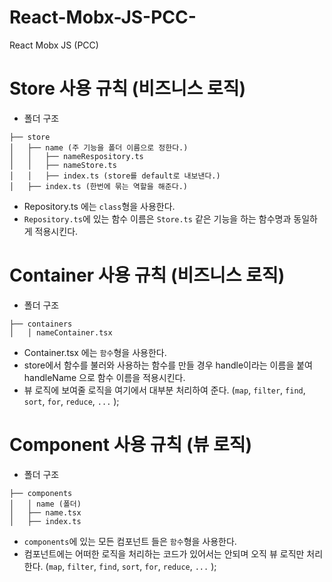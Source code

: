 # React-Mobx-JS-PCC-
React Mobx JS (PCC)



# Store 사용 규칙 (비즈니스 로직)

- 폴더 구조

```
├── store
│   ├── name (주 기능을 폴더 이름으로 정한다.)
│   │   ├── nameRespository.ts
│   │   ├── nameStore.ts
│   │   ├── index.ts (store를 default로 내보낸다.)
│   ├── index.ts (한번에 묶는 역할을 해준다.)
```

- Repository.ts 에는 `class`형을 사용한다.
- `Repository.ts`에 있는 함수 이름은 `Store.ts` 같은 기능을 하는 함수명과 동일하게 적용시킨다.

# Container 사용 규칙 (비즈니스 로직)

- 폴더 구조

```
├── containers
│   │ nameContainer.tsx
```

- Container.tsx 에는 `함수`형을 사용한다.
- store에서 함수를 불러와 사용하는 함수를 만들 경우 handle이라는 이름을 붙여 handleName 으로 함수 이름을 적용시킨다.
- 뷰 로직에 보여줄 로직을 여기에서 대부분 처리하여 준다. (`map`, `filter`, `find`, `sort`, `for`, `reduce`, `...` );

# Component 사용 규칙 (뷰 로직)

- 폴더 구조

```
├── components
│   │ name (폴더)
│   ├── name.tsx
│   ├── index.ts
```

- `components`에 있는 모든 컴포넌트 들은 `함수`형을 사용한다.
- 컴포넌트에는 어떠한 로직을 처리하는 코드가 있어서는 안되며 오직 뷰 로직만 처리한다. (`map`, `filter`, `find`, `sort`, `for`, `reduce`, `...` );

